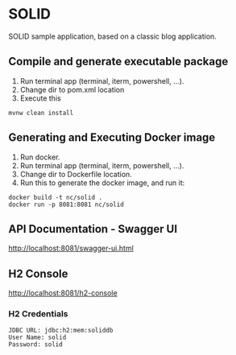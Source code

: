 # SOLID

SOLID sample application, based on a classic blog application.

## Compile and generate executable package

 1. Run terminal app (terminal, iterm, powershell, ...).
 2. Change dir to pom.xml location
 3. Execute this

```
mvnw clean install
```

## Generating and Executing Docker image

 1. Run docker.
 2. Run terminal app (terminal, iterm, powershell, ...).
 3. Change dir to Dockerfile location.
 4. Run this to generate the docker image, and run it:
 
```
docker build -t nc/solid .
docker run -p 8081:8081 nc/solid
```

## API Documentation - Swagger UI

[http://localhost:8081/swagger-ui.html](http://localhost:8081/swagger-ui.html)

## H2 Console

[http://localhost:8081/h2-console](http://localhost:8081/h2-console)

### H2 Credentials
```
JDBC URL: jdbc:h2:mem:soliddb
User Name: solid
Password: solid
```

